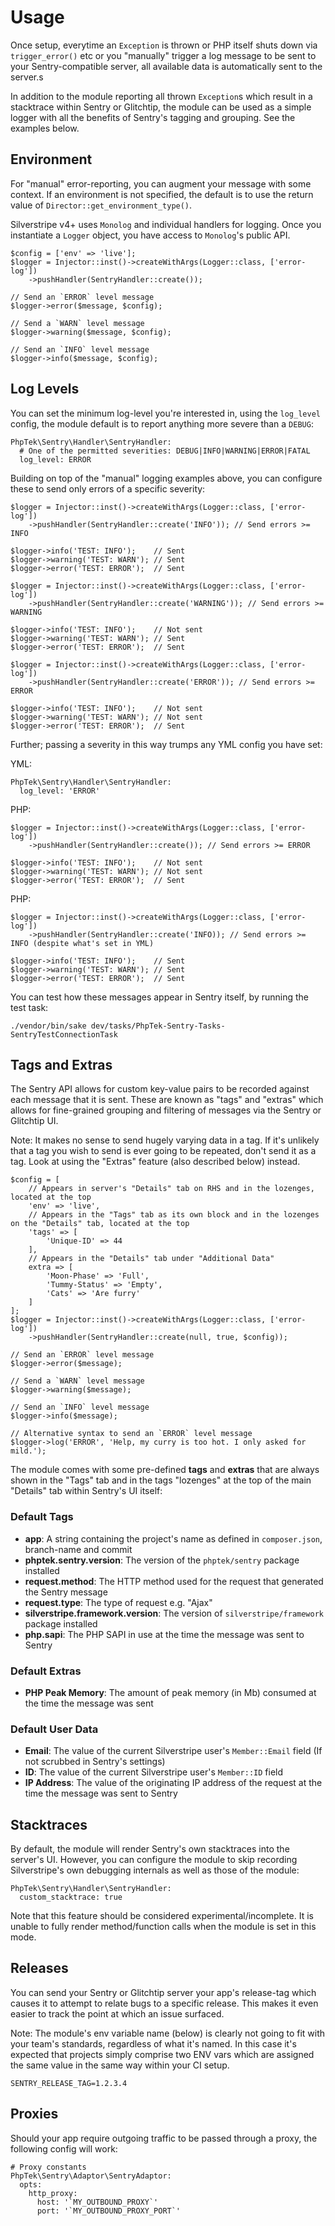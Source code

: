 # Usage

Once setup, everytime an `Exception` is thrown or PHP itself shuts down via `trigger_error()` etc or you "manually" trigger a log message to be sent to your Sentry-compatible server, all available data is automatically sent to the server.s

In addition to the module reporting all thrown `Exception`s which result in a stacktrace within Sentry or Glitchtip, the module can be used as a simple logger with all the benefits of Sentry's tagging and grouping. See the examples below.

## Environment

For "manual" error-reporting, you can augment your message with some context. If an environment is not specified,
the default is to use the return value of `Director::get_environment_type()`.

Silverstripe v4+ uses `Monolog` and individual handlers for logging. Once you instantiate a `Logger` object, you have access to `Monolog`'s public API.

    $config = ['env' => 'live'];
    $logger = Injector::inst()->createWithArgs(Logger::class, ['error-log'])
        ->pushHandler(SentryHandler::create());

    // Send an `ERROR` level message
    $logger->error($message, $config);

    // Send a `WARN` level message
    $logger->warning($message, $config);

    // Send an `INFO` level message
    $logger->info($message, $config);

## Log Levels

You can set the minimum log-level you're interested in, using the `log_level` config, the module default is to report anything more severe than a `DEBUG`:

```
PhpTek\Sentry\Handler\SentryHandler:
  # One of the permitted severities: DEBUG|INFO|WARNING|ERROR|FATAL
  log_level: ERROR
```

Building on top of the "manual" logging examples above, you can configure these to send only errors of a specific severity:

```
$logger = Injector::inst()->createWithArgs(Logger::class, ['error-log'])
    ->pushHandler(SentryHandler::create('INFO')); // Send errors >= INFO

$logger->info('TEST: INFO');    // Sent
$logger->warning('TEST: WARN'); // Sent
$logger->error('TEST: ERROR');  // Sent
```

```
$logger = Injector::inst()->createWithArgs(Logger::class, ['error-log'])
    ->pushHandler(SentryHandler::create('WARNING')); // Send errors >= WARNING

$logger->info('TEST: INFO');    // Not sent
$logger->warning('TEST: WARN'); // Sent
$logger->error('TEST: ERROR');  // Sent
```

```
$logger = Injector::inst()->createWithArgs(Logger::class, ['error-log'])
    ->pushHandler(SentryHandler::create('ERROR')); // Send errors >= ERROR

$logger->info('TEST: INFO');    // Not sent
$logger->warning('TEST: WARN'); // Not sent
$logger->error('TEST: ERROR');  // Sent
```

Further; passing a severity in this way trumps any YML config you have set:

YML:
```
PhpTek\Sentry\Handler\SentryHandler:
  log_level: 'ERROR'
```

PHP:
```
$logger = Injector::inst()->createWithArgs(Logger::class, ['error-log'])
    ->pushHandler(SentryHandler::create()); // Send errors >= ERROR

$logger->info('TEST: INFO');    // Not sent
$logger->warning('TEST: WARN'); // Not sent
$logger->error('TEST: ERROR');  // Sent
```

PHP:
```
$logger = Injector::inst()->createWithArgs(Logger::class, ['error-log'])
    ->pushHandler(SentryHandler::create('INFO)); // Send errors >= INFO (despite what's set in YML)

$logger->info('TEST: INFO');    // Sent
$logger->warning('TEST: WARN'); // Sent
$logger->error('TEST: ERROR');  // Sent
```

You can test how these messages appear in Sentry itself, by running the test task:

    ./vendor/bin/sake dev/tasks/PhpTek-Sentry-Tasks-SentryTestConnectionTask

## Tags and Extras

The Sentry API allows for custom key-value pairs to be recorded against each message that it is sent.
These are known as "tags" and "extras" which allows for fine-grained grouping and filtering of messages via the Sentry or Glitchtip UI.

Note: It makes no sense to send hugely varying data in a tag. If it's unlikely that a tag you wish to send is ever going to be repeated, don't send it as a tag. Look at using the "Extras" feature (also described below)
instead.

    $config = [
        // Appears in server's "Details" tab on RHS and in the lozenges, located at the top
        'env' => 'live',
        // Appears in the "Tags" tab as its own block and in the lozenges on the "Details" tab, located at the top
        'tags' => [
            'Unique-ID' => 44
        ],
        // Appears in the "Details" tab under "Additional Data"
        extra => [
            'Moon-Phase' => 'Full',
            'Tummy-Status' => 'Empty',
            'Cats' => 'Are furry'
        ]
    ];
    $logger = Injector::inst()->createWithArgs(Logger::class, ['error-log'])
        ->pushHandler(SentryHandler::create(null, true, $config));

    // Send an `ERROR` level message
    $logger->error($message);

    // Send a `WARN` level message
    $logger->warning($message);

    // Send an `INFO` level message
    $logger->info($message);

    // Alternative syntax to send an `ERROR` level message
    $logger->log('ERROR', 'Help, my curry is too hot. I only asked for mild.');

The module comes with some pre-defined **tags** and **extras** that are always shown in the "Tags" tab and in the tags "lozenges" at the top of the main "Details" tab within Sentry's UI itself:

### Default Tags

* **app**: A string containing the project's name as defined in `composer.json`, branch-name and commit
* **phptek.sentry.version**: The version of the `phptek/sentry` package installed
* **request.method**: The HTTP method used for the request that generated the Sentry message
* **request.type**: The type of request e.g. "Ajax"
* **silverstripe.framework.version**: The version of `silverstripe/framework` package installed
* **php.sapi**: The PHP SAPI in use at the time the message was sent to Sentry

### Default Extras

* **PHP Peak Memory**: The amount of peak memory (in Mb) consumed at the time the message was sent

### Default User Data

* **Email**: The value of the current Silverstripe user's `Member::Email` field (If not scrubbed in Sentry's settings)
* **ID**: The value of the current Silverstripe user's `Member::ID` field
* **IP Address**: The value of the originating IP address of the request at the time the message was sent to Sentry

## Stacktraces

By default, the module will render Sentry's own stacktraces into the server's UI. However, you can configure the module to skip recording Silverstripe's own debugging internals as well as those of the module:

```
PhpTek\Sentry\Handler\SentryHandler:
  custom_stacktrace: true
```

Note that this feature should be considered experimental/incomplete. It is unable to fully render method/function calls when the module is set in this mode.

## Releases

You can send your Sentry or Glitchtip server your app's release-tag which causes it to attempt to relate bugs to a specific release. This makes it even easier to track the point at which an issue surfaced.

Note: The module's env variable name (below) is clearly not going to fit with your team's standards, regardless of what it's named. In this case it's expected that projects simply comprise two ENV vars which are assigned the same value in the same way within your CI setup.

```
SENTRY_RELEASE_TAG=1.2.3.4
```

## Proxies

Should your app require outgoing traffic to be passed through a proxy, the following config will work:

    # Proxy constants
    PhpTek\Sentry\Adaptor\SentryAdaptor:
      opts:
        http_proxy:
          host: '`MY_OUTBOUND_PROXY`'
          port: '`MY_OUTBOUND_PROXY_PORT`'
